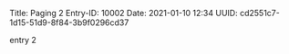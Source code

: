 Title: Paging 2
Entry-ID: 10002
Date: 2021-01-10 12:34
UUID: cd2551c7-1d15-51d9-8f84-3b9f0296cd37

entry 2
